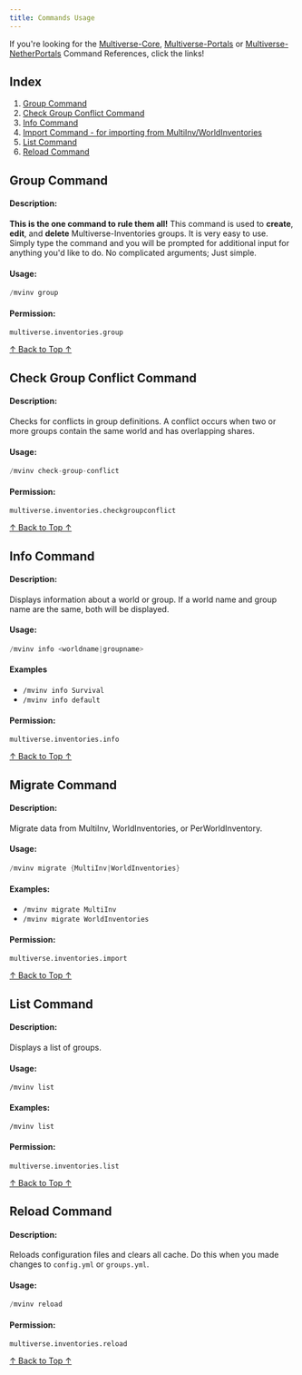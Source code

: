 ```yaml
---
title: Commands Usage
---
```


If you're looking for the [Multiverse-Core](/core/fundamentals/commands-usage), [Multiverse-Portals](/portals/fundamentals/commands-usage) or [Multiverse-NetherPortals](/netherportals/fundamentals/commands-usage) Command References, click the links!

## Index
1. [Group Command](#Group-Command)
2. [Check Group Conflict Command](#Check-Group-Conflict-Command)
3. [Info Command](#Info-Command)
4. [Import Command - for importing from MultiInv/WorldInventories](#Import-Command)
5. [List Command](#List-Command)
6. [Reload Command](#Reload-Command)

## Group Command 

#### Description:
**This is the one command to rule them all!**  This command is used to **create**, **edit**, and **delete** Multiverse-Inventories groups.  It is very easy to use.  Simply type the command and you will be prompted for additional input for anything you'd like to do.  No complicated arguments; Just simple.

#### Usage:
```java
/mvinv group
```

#### Permission:
`multiverse.inventories.group`

[↑ Back to Top ↑](#top)

## Check Group Conflict Command

#### Description:
Checks for conflicts in group definitions. A conflict occurs when two or more groups contain the same world and has overlapping shares.

#### Usage:
```java
/mvinv check-group-conflict
```

#### Permission:
`multiverse.inventories.checkgroupconflict`

[↑ Back to Top ↑](#top)

## Info Command

#### Description:
Displays information about a world or group. If a world name and group name are the same, both will be displayed.

#### Usage:
```java
/mvinv info <worldname|groupname>
```

#### Examples
- `/mvinv info Survival`
- `/mvinv info default`

#### Permission:
`multiverse.inventories.info`

[↑ Back to Top ↑](#top)

## Migrate Command

#### Description:
Migrate data from MultiInv, WorldInventories, or PerWorldInventory.

#### Usage:
```java
/mvinv migrate {MultiInv|WorldInventories}
```

#### Examples:
- `/mvinv migrate MultiInv`   
- `/mvinv migrate WorldInventories`

#### Permission:
`multiverse.inventories.import`

[↑ Back to Top ↑](#top)

## List Command

#### Description:
Displays a list of groups.

#### Usage:
`/mvinv list`

#### Examples:
`/mvinv list`   

#### Permission:
`multiverse.inventories.list`

[↑ Back to Top ↑](#top)

## Reload Command

#### Description:
Reloads configuration files and clears all cache. Do this when you made changes to `config.yml` or `groups.yml`.

#### Usage:
```java
/mvinv reload
```

#### Permission:
`multiverse.inventories.reload`

[↑ Back to Top ↑](#top)
